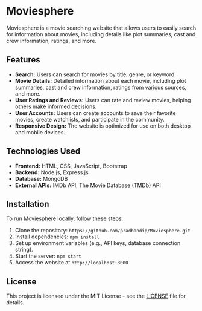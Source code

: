 # Moviesphere

Moviesphere is a movie searching website that allows users to easily search for information about movies, including details like plot summaries, cast and crew information, ratings, and more.

## Features

- **Search:** Users can search for movies by title, genre, or keyword.
- **Movie Details:** Detailed information about each movie, including plot summaries, cast and crew information, ratings from various sources, and more.
- **User Ratings and Reviews:** Users can rate and review movies, helping others make informed decisions.
- **User Accounts:** Users can create accounts to save their favorite movies, create watchlists, and participate in the community.
- **Responsive Design:** The website is optimized for use on both desktop and mobile devices.

## Technologies Used

- **Frontend:** HTML, CSS, JavaScript, Bootstrap
- **Backend:** Node.js, Express.js
- **Database:** MongoDB
- **External APIs:** IMDb API, The Movie Database (TMDb) API

## Installation

To run Moviesphere locally, follow these steps:

1. Clone the repository: `https://github.com/pradhandip/Moviesphere.git`
2. Install dependencies: `npm install`
3. Set up environment variables (e.g., API keys, database connection string).
4. Start the server: `npm start`
5. Access the website at `http://localhost:3000`


## License

This project is licensed under the MIT License - see the [LICENSE](LICENSE) file for details.
